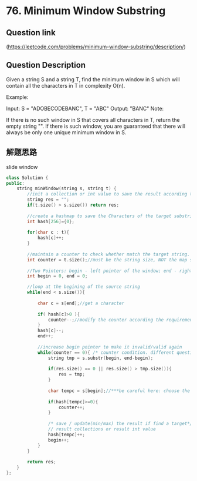 # 76. Minimum Window Substring

## Question link
(https://leetcode.com/problems/minimum-window-substring/description/)

## Question Description

Given a string S and a string T, find the minimum window in S which will contain all the characters in T in complexity O(n).

Example:

Input: S = "ADOBECODEBANC", T = "ABC"
Output: "BANC"
Note:

If there is no such window in S that covers all characters in T, return the empty string "".
If there is such window, you are guaranteed that there will always be only one unique minimum window in S.


## 解题思路
slide window 

```c++
class Solution {
public:
    string minWindow(string s, string t) {
        //init a collection or int value to save the result according the question.
        string res = "";
        if(t.size() > s.size()) return res;
        
        //create a hashmap to save the Characters of the target substring.
        int hash[256]={0};
        
        for(char c : t){
            hash[c]++;
        }
        
        //maintain a counter to check whether match the target string.
        int counter = t.size();//must be the string size, NOT the map size because the char may be duplicate.
        
        //Two Pointers: begin - left pointer of the window; end - right pointer of the window
        int begin = 0, end = 0;

        //loop at the begining of the source string
        while(end < s.size()){
            
            char c = s[end];//get a character
            
            if( hash[c]>0 ){
                counter--;//modify the counter according the requirement(different condition).
            }
            hash[c]--;
            end++;
            
            //increase begin pointer to make it invalid/valid again
            while(counter == 0){ /* counter condition. different question may have different condition */
                string tmp = s.substr(begin, end-begin);
                
                if(res.size() == 0 || res.size() > tmp.size()){
                    res = tmp;
                }
                
                char tempc = s[begin];//***be careful here: choose the char at begin pointer, NOT the end pointer
                
                if(hash[tempc]>=0){
                    counter++;
                }
                
                /* save / update(min/max) the result if find a target*/
                // result collections or result int value
                hash[tempc]++;
                begin++;
            }
        }
        
        return res;
    }
};
```


